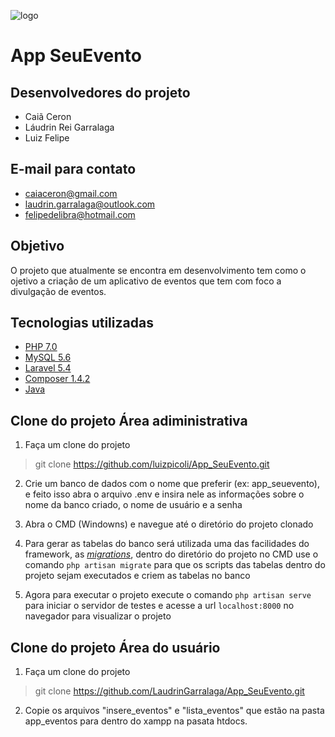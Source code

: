 ![logo](http://sisdia.abmes.org.br/images/logo/5000_Logo.jpg)
# **App SeuEvento** 
## **Desenvolvedores do projeto** 
  
  - Caiã Ceron  
  - Láudrin Rei Garralaga  
  - Luiz Felipe

## **E-mail para contato** 

   - caiaceron@gmail.com  
   - laudrin.garralaga@outlook.com   
   - felipedelibra@hotmail.com
 
 ## **Objetivo** 
 
 O projeto que atualmente se encontra em desenvolvimento tem como o ojetivo a criação de um aplicativo de eventos que tem com foco a divulgação de eventos. 
 
 ## **Tecnologias utilizadas** 
 
  - [PHP 7.0](http://www.php.net/)
  - [MySQL 5.6](https://www.mysql.com/)
  - [Laravel 5.4](https://laravel.com/)
  - [Composer 1.4.2](https://getcomposer.org/)
  - [Java](https://developer.android.com/studio/index.html?hl=pt-br)
  
  
  ## **Clone do projeto Área adiministrativa**
  
   
 1. Faça um clone do projeto 
 > git clone https://github.com/luizpicoli/App_SeuEvento.git
 
 2. Crie um banco de dados com o nome que preferir (ex: app_seuevento), e feito isso abra o arquivo .env e insira nele as informações sobre o nome da banco criado, o nome de usuário e a senha 
 
 3. Abra o CMD (Windowns) e navegue até o diretório do projeto clonado  
 
 4. Para gerar as tabelas do banco será utilizada uma das facilidades do framework, as [_migrations_](https://laravel.com/docs/5.5/migrations), dentro do diretório do projeto no CMD use o comando `php artisan migrate` para que os scripts das tabelas dentro do projeto sejam executados e criem as tabelas no banco  
 
 5. Agora para executar o projeto execute o comando `php artisan serve` para iniciar o servidor de testes e acesse a url `localhost:8000` no navegador para visualizar o projeto
 
  ## **Clone do projeto Área do usuário**
  
  1. Faça um clone do projeto 
 > git clone https://github.com/LaudrinGarralaga/App_SeuEvento.git
 
  2. Copie os arquivos "insere_eventos" e "lista_eventos" que estão na pasta  app_eventos para dentro do xampp na pasata htdocs.
